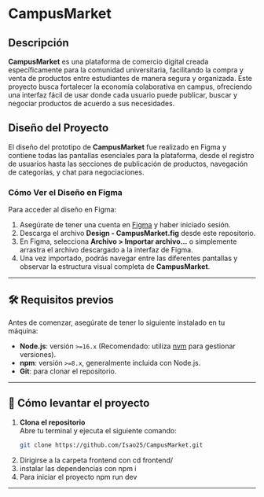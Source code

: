 # CampusMarket

## Descripción

**CampusMarket** es una plataforma de comercio digital creada específicamente para la comunidad universitaria, facilitando la compra y venta de productos entre estudiantes de manera segura y organizada. Este proyecto busca fortalecer la economía colaborativa en campus, ofreciendo una interfaz fácil de usar donde cada usuario puede publicar, buscar y negociar productos de acuerdo a sus necesidades.

## Diseño del Proyecto

El diseño del prototipo de **CampusMarket** fue realizado en Figma y contiene todas las pantallas esenciales para la plataforma, desde el registro de usuarios hasta las secciones de publicación de productos, navegación de categorías, y chat para negociaciones.

### Cómo Ver el Diseño en Figma

Para acceder al diseño en Figma:

1. Asegúrate de tener una cuenta en [Figma](https://www.figma.com/) y haber iniciado sesión.
2. Descarga el archivo **Design - CampusMarket.fig** desde este repositorio.
3. En Figma, selecciona **Archivo > Importar archivo...** o simplemente arrastra el archivo descargado a la interfaz de Figma.
4. Una vez importado, podrás navegar entre las diferentes pantallas y observar la estructura visual completa de **CampusMarket**.

---

## 🛠️ Requisitos previos

Antes de comenzar, asegúrate de tener lo siguiente instalado en tu máquina:

- **Node.js**: versión `>=16.x` (Recomendado: utiliza [nvm](https://github.com/nvm-sh/nvm) para gestionar versiones).
- **npm**: versión `>=8.x`, generalmente incluida con Node.js.
- **Git**: para clonar el repositorio.

---

## 🚀 Cómo levantar el proyecto

1. **Clona el repositorio**  
   Abre tu terminal y ejecuta el siguiente comando:
   ```bash
   git clone https://github.com/Isao25/CampusMarket.git
   ```
3. Dirigirse a la carpeta frontend con cd frontend/
4. instalar las dependencias con npm i
5. Para iniciar el proyecto npm run dev
---


